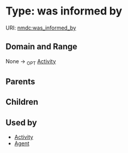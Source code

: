 
# Type: was informed by




URI: [nmdc:was_informed_by](https://microbiomedata/meta/was_informed_by)


## Domain and Range

None ->  <sub>OPT</sub> [Activity](Activity.md)

## Parents


## Children


## Used by

 * [Activity](Activity.md)
 * [Agent](Agent.md)
